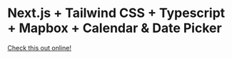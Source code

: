 # Next.js + Tailwind CSS + Typescript + Mapbox + Calendar & Date Picker

[Check this out online!](https://next-airbnb-ebon.vercel.app/)
